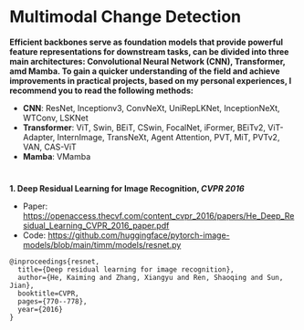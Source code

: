 # Multimodal Change Detection

**Efficient backbones serve as foundation models that provide powerful feature representations for downstream tasks, can be divided into three main architectures: Convolutional Neural Network (CNN), Transformer, amd Mamba. To gain a quicker understanding of the field and achieve improvements in practical projects, based on my personal experiences, I recommend you to read the following methods:**
- **CNN**: ResNet, Inceptionv3, ConvNeXt, UniRepLKNet, InceptionNeXt, WTConv, LSKNet
- **Transformer**: ViT, Swin, BEiT, CSwin, FocalNet, iFormer, BEiTv2, ViT-Adapter, InternImage, TransNeXt, Agent Attention, PVT, MiT, PVTv2, VAN, CAS-ViT
- **Mamba**: VMamba
#

**1. Deep Residual Learning for Image Recognition, _CVPR 2016_**
- Paper: https://openaccess.thecvf.com/content_cvpr_2016/papers/He_Deep_Residual_Learning_CVPR_2016_paper.pdf
- Code: https://github.com/huggingface/pytorch-image-models/blob/main/timm/models/resnet.py
```
@inproceedings{resnet,
  title={Deep residual learning for image recognition},
  author={He, Kaiming and Zhang, Xiangyu and Ren, Shaoqing and Sun, Jian},
  booktitle=CVPR,
  pages={770--778},
  year={2016}
}
```